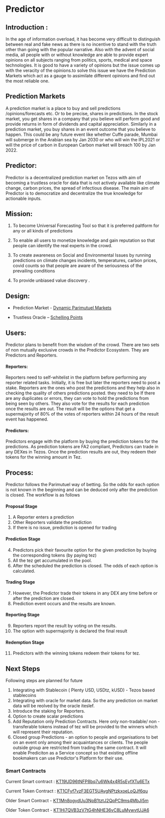 # Predictor

## Introduction :

In the age of information overload, it has become very difficult to distinguish between real and fake news as there is no incentive to stand with the truth other than going with the popular narrative. Also with the advent of social media, all people with or without knowledge are able to provide expert opinions on all subjects ranging from politics, sports, medical and space technologies. It is good to have a variety of opinions but the issue comes up with the veracity of the opinions.to solve this issue we have the Prediction Markets which act as a gauge to assimilate different opinions and find out the most reliable one.

## Prediction Markets

A prediction market is a place to buy and sell predictions /opinions/forecasts etc. Or to be precise, shares in predictions. In the stock market, you get shares in a company that you believe will perform good and provide returns in form of dividends and capital appreciation. Similarly in a prediction market, you buy shares in an event outcome that you believe to happen. This could be any future event like whether Cuffe parade, Mumbai will submerge in the Arabian sea by Jan 2030 or who will win the IPL2021 or will the price of carbon in European Carbon market will breach 100 by Jan 2022.

## Predictor:

Predictor is a decentralized prediction market on Tezos with aim of becoming a trustless oracle for data that is not actively available like climate change, carbon prices, the spread of infectious disease. The main aim of Predictor is to democratize and decentralize the true knowledge for actionable inputs. 

## Mission:

1. To become Universal Forecasting Tool so that it is preferred paltform for any or all kinds of predictions

2. To enable all users to monetize knowledge and gain reputation so that people can identify the real experts in the crowd.

3. To create awareness on Social and Environmental Issues by running predictions on climate changes incidents, temperatures, carbon prices, covid counts so that people are aware of the seriousness of the prevailing conditions

4. To provide unbiased value discovery .

## Design:

* Prediction Market - [Dynamic Parimutuel Markets](https://web.stanford.edu/~yyye/scpmfinal.pdf)

* Trustless Oracle – [Schelling Points](https://blog.ethereum.org/2014/03/28/schellingcoin-a-minimal-trust-universal-data-feed)

## Users:

Predictor plans to benefit from the wisdom of the crowd. There are two sets of non mutually exclusive crowds in the Predictor Ecosystem. They are Predictors and Reporters.

#### Reporters:
  Reporters need to self-whitelist in the platform before performing any reporter related tasks. Initially, it is free but later the reporters need to post a stake. Reporters are the ones who post the predictions and they help also in checking the quality of others predictions posted. they need to be  If there are any duplicates or errors, they can vote to hold the predictions from being seen by others.  They also vote for the results for each prediction once the results are out. The result will be the options that get a supermajority of 80% of the votes of reporters within 24 hours of the result event has happened.

#### Predictors:
  Predictors engage with the platform by buying the prediction tokens for the predictions. As prediction tokens are FA2 compliant, Predictors can trade in any DEXes in Tezos. Once the prediction results are out, they redeem their tokens for the winning amount in Tez.

## Process:

Predictor follows the Parimutuel way of betting. So the odds for each option is not known in the beginning and can be deduced only after the prediction is closed. The workflow is as follows

#### Proposal Stage
1. A Reporter enters a prediction
2. Other Reporters validate the prediction 
3. If there is no issue, prediction is opened for trading

#### Prediction Stage
4. Predictors pick their favourite option for the given prediction by buying the corresponding tokens (by paying tez)
5. All the tez get accumulated in the pool.
6. After the scheduled the prediction is closed. The odds of each option is calculated. 

#### Trading Stage
7. However, the Predictor trade their tokens in any DEX any time before or after the prediction are closed.
8. Prediction event occurs and the results are known.

#### Reporting Stage
9. Reporters report the result by voting on the results. 
10. The option with supermajority is declared the final result

#### Redemption Stage
11. Predictors with the winning tokens redeem their tokens for tez.


## Next Steps

Following steps are planned for future

1. Integrating with Stablecoin ( Plenty USD, USDtz, kUSD) - Tezos based stablecoins
2. Integrating with oracle for market data. So the any prediction on market data will be reolved by the oracle iteslef.
3. Introduce the staking for Reporters.
4. Option to create scalar predictions
5. Add Reputation only Prediction Contracts. Here only non-tradable/ non - transferable tokens instead of tez will be provided to the winners which will represent their reputation.
6. Closed group Predictions - an option to people and organisations to bet on an event only among their acquaintances or clients. The people outside group are restricted from trading the same contract. It will enable Prediciton as a Service concept so that existing offline bookmakers can use Predictor's Platform for their use. 

### Smart Contracts

Current Smart contract : [KT19UD96tNFP8bq7u6Wk4x4R5sEyfXTu6ETx](https://smartpy.io/explorer.html?address=KT19UD96tNFP8bq7u6Wk4x4R5sEyfXTu6ETx)

Current Token Contract : [KT1CFyf7vzF3EGT5UAvgNPtzkxoeLoQJf6qu](https://smartpy.io/explorer.html?address=KT1CFyf7vzF3EGT5UAvgNPtzkxoeLoQJf6qu)

Older Smart Contract - [KT1Mn8ogydUu3NpB1tztJ2QpPC9ms4MbJi5m](https://smartpy.io/explorer.html?address=KT1Mn8ogydUu3NpB1tztJ2QpPC9ms4MbJi5m)

Older Token Contract - [KT1Hi7QVB3zV7tG4hNHE36vC8LuMywvtUJA6](https://smartpy.io/explorer.html?address=KT1Hi7QVB3zV7tG4hNHE36vC8LuMywvtUJA6)



